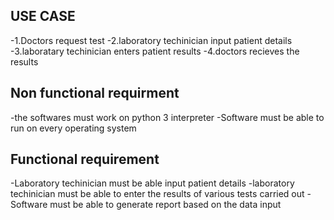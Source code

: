 USE CASE
--------

-1.Doctors request test 
-2.laboratory techinician input patient details
-3.laboratary techinician enters patient results
-4.doctors recieves the results

Non functional requirment 
-------------------------

-the softwares must work on python 3 interpreter
-Software must  be able to run on every operating system

Functional requirement 
----------------------

-Laboratory techinician must be able input patient details
-laboratory techinician must be able to enter the results of various tests carried out 
-Software must be able to generate report based on the data input



